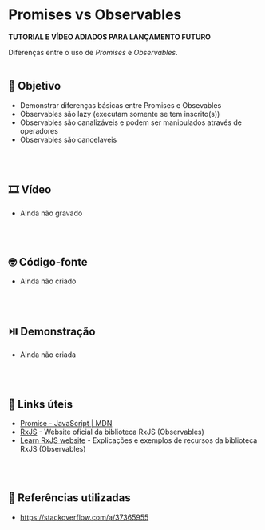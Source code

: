 # Promises vs Observables 

**TUTORIAL E VÍDEO ADIADOS PARA LANÇAMENTO FUTURO**

Diferenças entre o uso de _Promises_ e _Observables_.
<br><br>

## 🎯 Objetivo

- Demonstrar diferenças básicas entre Promises e Obsevables
- Observables são lazy (executam somente se tem inscrito(s))
- Observables são canalizáveis e podem ser manipulados através de operadores
- Observables são cancelaveis

<br><br>

## 🎞️ Vídeo

- Ainda não gravado

<br><br>

## 🤓 Código-fonte

- Ainda não criado

<br><br>

## ⏯️ Demonstração

- Ainda não criada

<br><br>

## 🔗 Links úteis

- [Promise - JavaScript | MDN](https://developer.mozilla.org/pt-BR/docs/Web/JavaScript/Reference/Global_Objects/Promise)
- [RxJS](https://rxjs.dev/) - Website oficial da biblioteca RxJS (Observables)
- [Learn RxJS website](https://www.learnrxjs.io/) - Explicações e exemplos de recursos da biblioteca RxJS (Observables)

<br><br>

## 📖 Referências utilizadas

- https://stackoverflow.com/a/37365955
